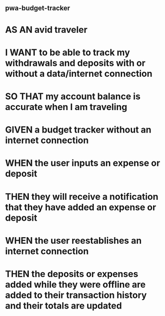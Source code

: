 ## pwa-budget-tracker

# AS AN avid traveler

# I WANT to be able to track my withdrawals and deposits with or without a data/internet connection

# SO THAT my account balance is accurate when I am traveling

# GIVEN a budget tracker without an internet connection

# WHEN the user inputs an expense or deposit

# THEN they will receive a notification that they have added an expense or deposit

# WHEN the user reestablishes an internet connection

# THEN the deposits or expenses added while they were offline are added to their transaction history and their totals are updated
